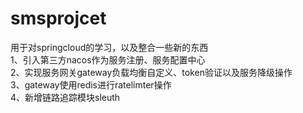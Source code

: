 # smsprojcet
用于对springcloud的学习，以及整合一些新的东西  
1、引入第三方nacos作为服务注册、服务配置中心  
2、实现服务网关gateway负载均衡自定义、token验证以及服务降级操作  
3、gateway使用redis进行ratelimter操作  
4、新增链路追踪模块sleuth
